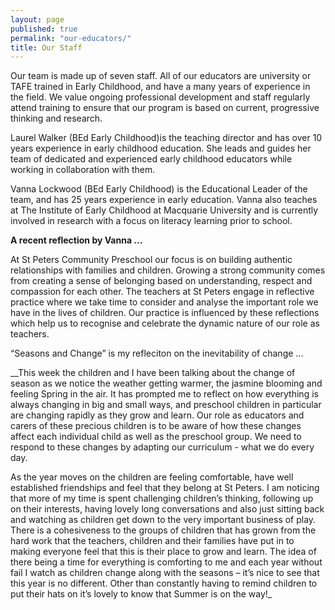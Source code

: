 ```yaml
---
layout: page
published: true
permalink: "our-educators/"
title: Our Staff
---
```




Our team is made up of seven staff. All of our educators are university or TAFE trained in Early Childhood, and have a many years of experience in the field. We value ongoing professional development and staff regularly attend training to ensure that our program is based on current, progressive thinking and  research.

Laurel Walker (BEd Early Childhood)is the teaching director and has over 10 years experience in early childhood education. She leads and guides her team of dedicated and experienced early childhood educators while working in collaboration with them.

Vanna Lockwood (BEd Early Childhood) is the Educational Leader of the team, and has 25 years experience in early education. Vanna also teaches at The Institute of Early Childhood at Macquarie University and is currently involved in research with a focus on literacy learning prior to school.  







**A recent reflection by Vanna ...**

At St Peters Community Preschool our focus is on building authentic relationships with families and children. Growing a strong community comes from creating a sense of belonging based on understanding, respect and compassion for each other. The teachers at St Peters engage in reflective practice where we take time to consider and analyse the important role we have in the lives of children. Our practice is influenced by these reflections which help us to recognise and celebrate the dynamic nature of our role as teachers. 

 “Seasons and Change” is my refleciton on the inevitability of change ...
 
__This week the children and I have been talking about the change of season as we notice the weather getting warmer, the jasmine blooming and feeling Spring in the air. It has prompted me to reflect on how everything is always changing in big and small ways, and preschool children in particular are changing rapidly as they grow and learn. Our role as educators and carers of these precious children is to be aware of how these changes affect each individual child as well as the preschool group. We need to respond to these changes by adapting our curriculum - what we do every day.

 As the year moves on the children are feeling comfortable, have well established friendships and feel that they belong at St Peters. I am noticing that more of my time is spent challenging children’s thinking, following up on their interests, having lovely long conversations and also just sitting back and watching as children get down to the very important business of play. There is a cohesiveness to the groups of children that has grown from the hard work that the teachers, children and their families have put in to making everyone feel that this is their place to grow and learn.
The idea of there being a time for everything is comforting to me and each year without fail I watch as children change along with the seasons – it’s nice to see that this year is no different. Other than constantly having to remind children to put their hats on it’s lovely to know that Summer is on the way!_